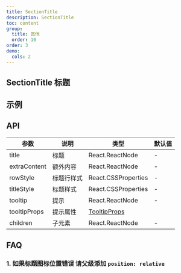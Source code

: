 ```yaml
---
title: SectionTitle
description: SectionTitle
toc: content
group:
  title: 其他
  order: 10
order: 3
demo:
  cols: 2
---
```


## SectionTitle 标题

## 示例

<code src='./demo/demo1.tsx'></code>

## API

| 参数         | 说明       | 类型                                                          | 默认值 |
| ------------ | ---------- | ------------------------------------------------------------- | ------ |
| title        | 标题       | React.ReactNode                                               | -      |
| extraContent | 额外内容   | React.ReactNode                                               | -      |
| rowStyle     | 标题行样式 | React.CSSProperties                                           | -      |
| titleStyle   | 标题样式   | React.CSSProperties                                           | -      |
| tooltip      | 提示       | React.ReactNode                                               | -      |
| tooltipProps | 提示属性   | [TooltipProps](https://ant.design/components/tooltip-cn/#API) |
| children     | 子元素     | React.ReactNode                                               | -      |

## FAQ

### 1. 如果标题图标位置错误 请父级添加 `position: relative`
